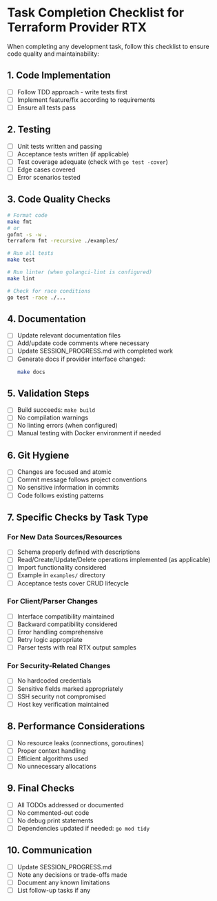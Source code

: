 # Task Completion Checklist for Terraform Provider RTX

When completing any development task, follow this checklist to ensure code quality and maintainability:

## 1. Code Implementation
- [ ] Follow TDD approach - write tests first
- [ ] Implement feature/fix according to requirements
- [ ] Ensure all tests pass

## 2. Testing
- [ ] Unit tests written and passing
- [ ] Acceptance tests written (if applicable)
- [ ] Test coverage adequate (check with `go test -cover`)
- [ ] Edge cases covered
- [ ] Error scenarios tested

## 3. Code Quality Checks
```bash
# Format code
make fmt
# or
gofmt -s -w .
terraform fmt -recursive ./examples/

# Run all tests
make test

# Run linter (when golangci-lint is configured)
make lint

# Check for race conditions
go test -race ./...
```

## 4. Documentation
- [ ] Update relevant documentation files
- [ ] Add/update code comments where necessary
- [ ] Update SESSION_PROGRESS.md with completed work
- [ ] Generate docs if provider interface changed:
  ```bash
  make docs
  ```

## 5. Validation Steps
- [ ] Build succeeds: `make build`
- [ ] No compilation warnings
- [ ] No linting errors (when configured)
- [ ] Manual testing with Docker environment if needed

## 6. Git Hygiene
- [ ] Changes are focused and atomic
- [ ] Commit message follows project conventions
- [ ] No sensitive information in commits
- [ ] Code follows existing patterns

## 7. Specific Checks by Task Type

### For New Data Sources/Resources
- [ ] Schema properly defined with descriptions
- [ ] Read/Create/Update/Delete operations implemented (as applicable)
- [ ] Import functionality considered
- [ ] Example in `examples/` directory
- [ ] Acceptance tests cover CRUD lifecycle

### For Client/Parser Changes
- [ ] Interface compatibility maintained
- [ ] Backward compatibility considered
- [ ] Error handling comprehensive
- [ ] Retry logic appropriate
- [ ] Parser tests with real RTX output samples

### For Security-Related Changes
- [ ] No hardcoded credentials
- [ ] Sensitive fields marked appropriately
- [ ] SSH security not compromised
- [ ] Host key verification maintained

## 8. Performance Considerations
- [ ] No resource leaks (connections, goroutines)
- [ ] Proper context handling
- [ ] Efficient algorithms used
- [ ] No unnecessary allocations

## 9. Final Checks
- [ ] All TODOs addressed or documented
- [ ] No commented-out code
- [ ] No debug print statements
- [ ] Dependencies updated if needed: `go mod tidy`

## 10. Communication
- [ ] Update SESSION_PROGRESS.md
- [ ] Note any decisions or trade-offs made
- [ ] Document any known limitations
- [ ] List follow-up tasks if any